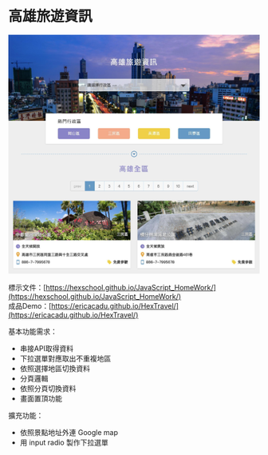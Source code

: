 # 高雄旅遊資訊
<img src="./dist/assets/images/travel_01.jpg" width="700">

標示文件：[https://hexschool.github.io/JavaScript_HomeWork/](https://hexschool.github.io/JavaScript_HomeWork/)
<br>
成品Demo：[https://ericacadu.github.io/HexTravel/](https://ericacadu.github.io/HexTravel/)

基本功能需求：
* 串接API取得資料
* 下拉選單對應取出不重複地區
* 依照選擇地區切換資料
* 分頁邏輯
* 依照分頁切換資料
* 畫面置頂功能

擴充功能：
* 依照景點地址外連 Google map
* 用 input radio 製作下拉選單


<!-- ---
### 串接API取得資料
使用 axios 取得 api 資料
```javascript=
let jsonData = []
axios.get(api).then( res => {
  jsonData = res.data.result.records
}).catch( err => {
  console.log(err)
})
```

<br><br>

### 下拉選單對應取出不重複地區
1. 宣告兩個空陣列，先取出資料裡的所有地區
2. 再用 `filter()` 和 `indexOf()` 過濾出不重複地區
```javascript=
function menuSelect(data){
    let zone = [],
        list = []
    // 先取出資料裡所有的地區
    data.forEach( i => {
    zone.push(i.Zone)
})
// 過濾不重複地區，並回傳
list = zone.filter( (e, i, arr) => {
    return arr.indexOf(e) === i
    })
    return list
}
```

<br><br>

### 依照選擇地區切換資料
首先準備更新的內容，每次資料更新就重新執行一次
```javascript=
// 資料更新
function update(data) {
  cards.innerHTML = ''
  for( let i=0; i<data.length; i++ ){
    let cont = `
    <li class="card-item">.....</li>`
    cards.innerHTML += cont
    
    // 判斷票價資訊，沒有內容則不顯示
    const tickets = document.querySelectorAll('.ticketinfo')
    if( data[i].Ticketinfo == '' ){
      tickets[i].style.display = 'none'
    }
  }
}
```
1. 因為有兩個切換地區的部分：下拉選單、熱門行政區按鈕
2. 所以在函示內多帶一個變數 `target`
3. 依照每次點擊的地區，把 `data` 用 `filter` 比對出相同地區
4. 符合條件的資料，就 `push` 到陣列中
5. 再把結果帶回先前準備的 `update()` 函式裡
```javascript=
// 切換地區
function switchData(target, data) {
  let cont
  target.forEach( item => {
    item.addEventListener('click', () => {
      placeholder.textContent = item.value
      cardTitle.textContent = item.value
      cont = []
      data.filter( d => {
        if( d.Zone == item.value ){
          cont.push(d)
        } else if (item.value == '高雄全區'){
          cont = data
        }
      })
      update(cont)
    })
  })
}

// 啟動事件
function events(data){
  const options = document.querySelectorAll('.select-wrap li input')
  const tags = document.querySelectorAll('.tags button')
  switchData(options, data)
  switchData(tags, data)
}
```

<br><br>

### 分頁邏輯
之前寫過一篇關於分頁拆解的筆記，可參考：[媽呀！又是分頁！](https://hackmd.io/pLyb5TWGT7Wittt63fuyUg)
```javascript=
function pagination(data, current) {
  const perPage = 6
  const pages = {
    nowPage: current,
    totlePage: Math.ceil(data.length / perPage),
    minData: (current - 1) * perPage + 1,
    maxData: current * perPage
  }
  let newData = []
  data.forEach( (item, index) => {
    let num = index + 1
    if( num >= pages.minData && num <= pages.maxData ){
      newData.push(item)
    }
  })
  update(newData)
}
```

<br><br>

### 依照分頁切換資料
```javascript=
function switchPage(e){
  if( e.target.nodeName !== 'A' ) { return }
  let page = e.target.dataset.page
  pagination(jsonData, page)
}
```
在首頁切換分頁沒問題後，發現在各地區切換分頁會發生錯誤
<br>
這時候要在切換地區的函式做些調整
```javascript=
function switchData(target, data) {
  let cont
  target.forEach( item => {
    item.addEventListener('click', () => {
      ...
      // 切換分頁時，替換最外層資料
      jsonData = cont
    })
  })
}
```

---

### 參考資料
[scroll-behavior 滑順的捲動效果](https://andyyou.github.io/2016/06/01/smooth-page-scroll//) -->